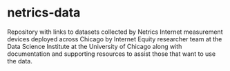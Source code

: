 # netrics-data
Repository with links to datasets collected by Netrics Internet measurement devices deployed across Chicago by Internet Equity researcher team at the Data Science Institute at the University of Chicago along with documentation and supporting resources to assist those that want to use the data.
